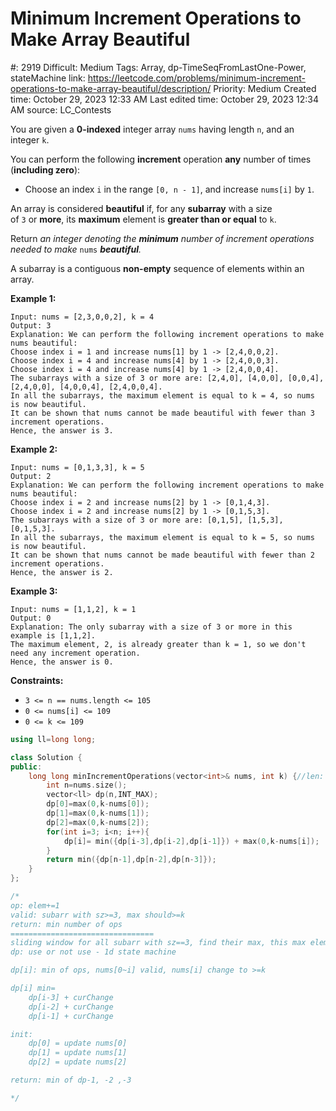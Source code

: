# Minimum Increment Operations to Make Array Beautiful

#: 2919
Difficult: Medium
Tags: Array, dp-TimeSeqFromLastOne-Power, stateMachine
link: https://leetcode.com/problems/minimum-increment-operations-to-make-array-beautiful/description/
Priority: Medium
Created time: October 29, 2023 12:33 AM
Last edited time: October 29, 2023 12:34 AM
source: LC_Contests

You are given a **0-indexed** integer array `nums` having length `n`, and an integer `k`.

You can perform the following **increment** operation **any** number of times (**including zero**):

- Choose an index `i` in the range `[0, n - 1]`, and increase `nums[i]` by `1`.

An array is considered **beautiful** if, for any **subarray** with a size of `3` or **more**, its **maximum** element is **greater than or equal** to `k`.

Return *an integer denoting the **minimum** number of increment operations needed to make* `nums` ***beautiful**.*

A subarray is a contiguous **non-empty** sequence of elements within an array.

**Example 1:**

```
Input: nums = [2,3,0,0,2], k = 4
Output: 3
Explanation: We can perform the following increment operations to make nums beautiful:
Choose index i = 1 and increase nums[1] by 1 -> [2,4,0,0,2].
Choose index i = 4 and increase nums[4] by 1 -> [2,4,0,0,3].
Choose index i = 4 and increase nums[4] by 1 -> [2,4,0,0,4].
The subarrays with a size of 3 or more are: [2,4,0], [4,0,0], [0,0,4], [2,4,0,0], [4,0,0,4], [2,4,0,0,4].
In all the subarrays, the maximum element is equal to k = 4, so nums is now beautiful.
It can be shown that nums cannot be made beautiful with fewer than 3 increment operations.
Hence, the answer is 3.

```

**Example 2:**

```
Input: nums = [0,1,3,3], k = 5
Output: 2
Explanation: We can perform the following increment operations to make nums beautiful:
Choose index i = 2 and increase nums[2] by 1 -> [0,1,4,3].
Choose index i = 2 and increase nums[2] by 1 -> [0,1,5,3].
The subarrays with a size of 3 or more are: [0,1,5], [1,5,3], [0,1,5,3].
In all the subarrays, the maximum element is equal to k = 5, so nums is now beautiful.
It can be shown that nums cannot be made beautiful with fewer than 2 increment operations.
Hence, the answer is 2.

```

**Example 3:**

```
Input: nums = [1,1,2], k = 1
Output: 0
Explanation: The only subarray with a size of 3 or more in this example is [1,1,2].
The maximum element, 2, is already greater than k = 1, so we don't need any increment operation.
Hence, the answer is 0.

```

**Constraints:**

- `3 <= n == nums.length <= 105`
- `0 <= nums[i] <= 109`
- `0 <= k <= 109`

```cpp
using ll=long long;

class Solution {
public:
    long long minIncrementOperations(vector<int>& nums, int k) {//len: 3~1e5, val: 0~1e9, k: 0~1e9
        int n=nums.size();
        vector<ll> dp(n,INT_MAX);
        dp[0]=max(0,k-nums[0]);
        dp[1]=max(0,k-nums[1]);
        dp[2]=max(0,k-nums[2]);
        for(int i=3; i<n; i++){
            dp[i]= min({dp[i-3],dp[i-2],dp[i-1]}) + max(0,k-nums[i]);
        }
        return min({dp[n-1],dp[n-2],dp[n-3]});
    }
};

/*
op: elem+=1
valid: subarr with sz>=3, max should>=k
return: min number of ops
================================
sliding window for all subarr with sz==3, find their max, this max elem can reuse in at most 3 subarr
dp: use or not use - 1d state machine

dp[i]: min of ops, nums[0~i] valid, nums[i] change to >=k

dp[i] min= 
    dp[i-3] + curChange
    dp[i-2] + curChange
    dp[i-1] + curChange

init: 
    dp[0] = update nums[0]
    dp[1] = update nums[1]
    dp[2] = update nums[2]

return: min of dp-1, -2 ,-3

*/
```